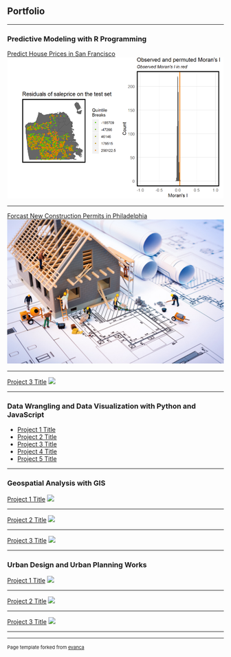 ## Portfolio

---

### Predictive Modeling with R Programming

[Predict House Prices in San Francisco](/projectMarkdown/HousePrice.html)
<img src="images/HousePrice.png?raw=true"/>

---
[Forcast New Construction Permits in Philadelphia](/projectMarkdown/ConstructionPermits.html)
<img src="images/ConstructionPermits.jpg?raw=true"/>

---
[Project 3 Title](http://example.com/)
<img src="images/dummy_thumbnail.jpg?raw=true"/>

---

### Data Wrangling and Data Visualization with Python and JavaScript

- [Project 1 Title](http://example.com/)
- [Project 2 Title](http://example.com/)
- [Project 3 Title](http://example.com/)
- [Project 4 Title](http://example.com/)
- [Project 5 Title](http://example.com/)

---
### Geospatial Analysis with GIS

[Project 1 Title](/sample_page)
<img src="images/dummy_thumbnail.jpg?raw=true"/>

---
[Project 2 Title](/pdf/sample_presentation.pdf)
<img src="images/dummy_thumbnail.jpg?raw=true"/>

---
[Project 3 Title](http://example.com/)
<img src="images/dummy_thumbnail.jpg?raw=true"/>

---
### Urban Design and Urban Planning Works

[Project 1 Title](/sample_page)
<img src="images/dummy_thumbnail.jpg?raw=true"/>

---
[Project 2 Title](/pdf/sample_presentation.pdf)
<img src="images/dummy_thumbnail.jpg?raw=true"/>

---
[Project 3 Title](http://example.com/)
<img src="images/dummy_thumbnail.jpg?raw=true"/>

---


---
<p style="font-size:11px">Page template forked from <a href="https://github.com/evanca/quick-portfolio">evanca</a></p>
<!-- Remove above link if you don't want to attibute -->

